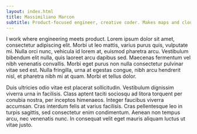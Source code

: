 ```yaml
---
layout: index.html
title: Massimiliano Marcon
subtitle: Product-focused engineer, creative coder. Makes maps and clouds.
---
```


I work where engineering meets product. Lorem ipsum dolor sit amet, consectetur adipiscing elit. Morbi ut leo mattis, varius purus quis, vulputate mi. Nulla orci nunc, vehicula id lorem at, euismod pharetra arcu. Vestibulum bibendum elit nulla, quis laoreet arcu dapibus sed. Maecenas fermentum vel nibh venenatis convallis. Morbi eget purus non nulla consectetur pulvinar vitae sed est. Nulla fringilla, urna at egestas congue, nibh arcu hendrerit nisl, et pharetra nibh mi at quam. Morbi et tellus dolor.

Duis ultricies odio vitae est placerat sollicitudin. Vestibulum dignissim viverra urna in facilisis. Class aptent taciti sociosqu ad litora torquent per conubia nostra, per inceptos himenaeos. Integer faucibus viverra accumsan. Cras interdum felis at varius facilisis. Cras pellentesque leo in turpis sagittis, sed consectetur enim condimentum. Aenean non tempus arcu, nec venenatis nunc. In consequat velit eget mauris aliquam luctus ut vitae justo.